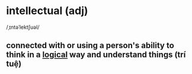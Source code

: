 # intellectual (adj)

/ˌɪntəˈlektʃuəl/

## connected with or using a person's ability to think in a [logical](logical-adj.md#following-or-able-to-follow-the-rules-of-logic-in-which-ideas-or-facts-are-based-on-other-true-ideas-or-facts-logic) way and understand things (trí tuệ)